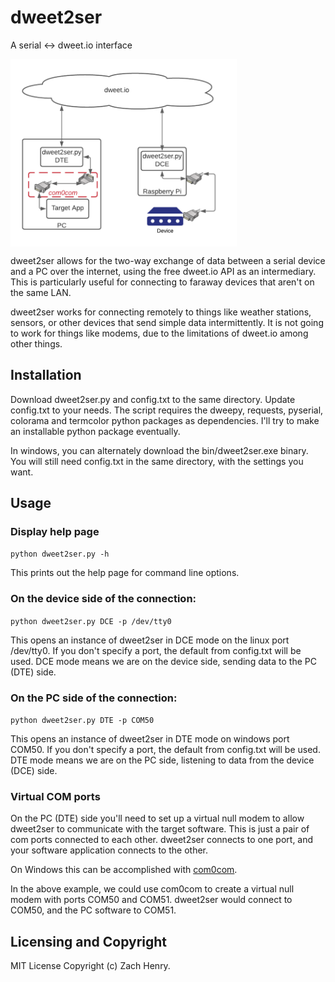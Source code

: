 # dweet2ser
A serial <-> dweet.io interface

<img src="dweet2ser-signal-flow.png" height="300" align="middle">

dweet2ser allows for the two-way exchange of data between a serial device and a PC over the internet, using the free dweet.io API as an intermediary. This is particularly useful for connecting to faraway devices that aren't on the same LAN.

dweet2ser works for connecting remotely to things like weather stations, sensors, or other devices that send simple data intermittently. It is not going to work for things like modems, due to the limitations of dweet.io among other things.

## Installation
Download dweet2ser.py and config.txt to the same directory. Update config.txt to your needs. The script requires the dweepy, requests, pyserial, colorama and termcolor python packages as dependencies. I'll try to make an installable python package eventually.

In windows, you can alternately download the bin/dweet2ser.exe binary. You will still need config.txt in the same directory, with the settings you want.

## Usage
### Display help page

  `python dweet2ser.py -h`
  
This prints out the help page for command line options.

### On the device side of the connection:
  
  `python dweet2ser.py DCE -p /dev/tty0`
 
This opens an instance of dweet2ser in DCE mode on the linux port /dev/tty0. If you don't specify a port, the default from config.txt will be used. DCE mode means we are on the device side, sending data to the PC (DTE) side.

### On the PC side of the connection:
  
  `python dweet2ser.py DTE -p COM50`

This opens an instance of dweet2ser in DTE mode on windows port COM50. If you don't specify a port, the default from config.txt will be used. DTE mode means we are on the PC side, listening to data from the device (DCE) side.

### Virtual COM ports
On the PC (DTE) side you'll need to set up a virtual null modem to allow dweet2ser to communicate with the target software. This is just a pair of com ports connected to each other. dweet2ser connects to one port, and your software application connects to the other. 

On Windows this can be accomplished with [com0com](http://com0com.sourceforge.net/).

In the above example, we could use com0com to create a virtual null modem with ports COM50 and COM51. dweet2ser would connect to COM50, and the PC software to COM51.

## Licensing and Copyright
MIT License
Copyright (c) Zach Henry.
